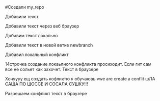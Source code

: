 #Создали my_repo

Добавили текст

Добавили текст через веб браузер

Добавим текст локально

Добавили текст в новой ветке newbranch

Добавил локальный конфликт 


14строчка создание локаьлного конфликта просиходит. Если гит сам все не сольет как захочет. Текст в браузере

Хочуууу ещ создать кофликтю я обучаювь vwe are create a conflit
шЛА САША ПО ШОССЕ И СОСАЛА СУШКУ!!!

Разрешаем конфликт текст в браузере
